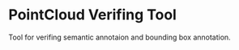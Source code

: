 <!--
 * @Authors: Guojun Wang
 * @Date: 1970-01-01 08:00:00
 * @LastEditors: Guojun Wang
 * @LastEditTime: 2020-09-27 16:04:33
 -->
# PointCloud Verifing Tool
Tool for verifing semantic annotaion and bounding box annotation.
